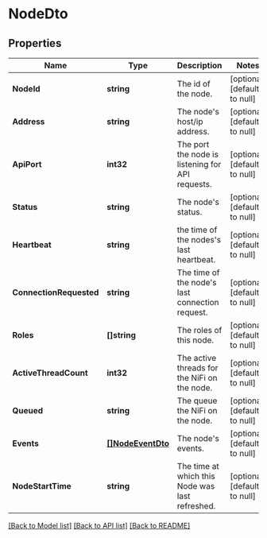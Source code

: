 # NodeDto

## Properties
Name | Type | Description | Notes
------------ | ------------- | ------------- | -------------
**NodeId** | **string** | The id of the node. | [optional] [default to null]
**Address** | **string** | The node&#x27;s host/ip address. | [optional] [default to null]
**ApiPort** | **int32** | The port the node is listening for API requests. | [optional] [default to null]
**Status** | **string** | The node&#x27;s status. | [optional] [default to null]
**Heartbeat** | **string** | the time of the nodes&#x27;s last heartbeat. | [optional] [default to null]
**ConnectionRequested** | **string** | The time of the node&#x27;s last connection request. | [optional] [default to null]
**Roles** | **[]string** | The roles of this node. | [optional] [default to null]
**ActiveThreadCount** | **int32** | The active threads for the NiFi on the node. | [optional] [default to null]
**Queued** | **string** | The queue the NiFi on the node. | [optional] [default to null]
**Events** | [**[]NodeEventDto**](NodeEventDTO.md) | The node&#x27;s events. | [optional] [default to null]
**NodeStartTime** | **string** | The time at which this Node was last refreshed. | [optional] [default to null]

[[Back to Model list]](../README.md#documentation-for-models) [[Back to API list]](../README.md#documentation-for-api-endpoints) [[Back to README]](../README.md)

